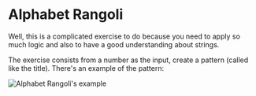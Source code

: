 # Alphabet Rangoli

Well, this is a complicated exercise to do because you need to apply so much
logic and also to have a good understanding about strings.

The exercise consists from a number as the input, create a pattern 
(called like the title). There's an example of the pattern:

![Alphabet Rangoli's example](https://www.google.com/url?sa=i&url=https%3A%2F%2Fwww.hackerrank.com%2Fchallenges%2Falphabet-rangoli%2Fforum%2Fcomments%2F423000&psig=AOvVaw3ym3q3_TphqNHyQcIEd1NZ&ust=1691361826818000&source=images&cd=vfe&opi=89978449&ved=0CBEQjRxqFwoTCPDhz_jLxoADFQAAAAAdAAAAABAE)
